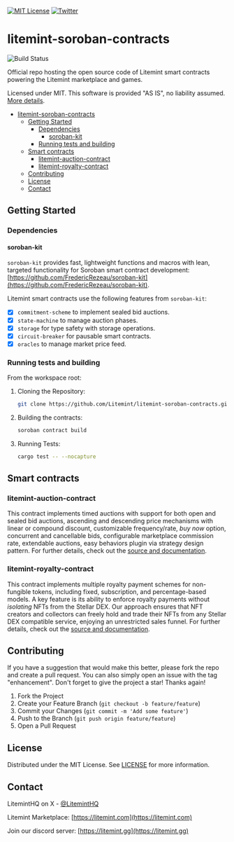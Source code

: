 [![MIT License][license-shield]][license-url]
[![Twitter][twitter-shield]][twitter-url]

# litemint-soroban-contracts

![Build Status](https://github.com/litemint/litemint-soroban-contracts/actions/workflows/rust.yml/badge.svg)

Official repo hosting the open source code of Litemint smart contracts powering the Litemint marketplace and games.

Licensed under MIT. This software is provided "AS IS", no liability assumed. [More details](LICENSE).

- [litemint-soroban-contracts](#litemint-soroban-contracts)
  - [Getting Started](#getting-started)
    - [Dependencies](#dependencies)
      - [soroban-kit](#soroban-kit)
    - [Running tests and building](#running-tests-and-building)
  - [Smart contracts](#smart-contracts)
    - [litemint-auction-contract](#litemint-auction-contract)
    - [litemint-royalty-contract](#litemint-royalty-contract)
  - [Contributing](#contributing)
  - [License](#license)
  - [Contact](#contact)

## Getting Started

### Dependencies

#### soroban-kit
  
  `soroban-kit` provides fast, lightweight functions and macros with lean, targeted functionality for Soroban smart contract development:
  [https://github.com/FredericRezeau/soroban-kit](https://github.com/FredericRezeau/soroban-kit).

Litemint smart contracts use the following features from `soroban-kit`:
  - [X] `commitment-scheme` to implement sealed bid auctions.
  - [X] `state-machine` to manage auction phases.
  - [X] `storage` for type safety with storage operations.
  - [X] `circuit-breaker` for pausable smart contracts.
  - [X] `oracles` to manage market price feed.

### Running tests and building

From the workspace root:

1. Cloning the Repository:
   ```sh
   git clone https://github.com/Litemint/litemint-soroban-contracts.git
   ```
2. Building the contracts:
   ```sh
   soroban contract build
   ```
3. Running Tests:
   ```sh
   cargo test -- --nocapture
   ```

## Smart contracts

### litemint-auction-contract

This contract implements timed auctions with support for both open and sealed bid auctions, ascending and descending price mechanisms with linear or compound discount, customizable frequency/rate, _buy now_ option, concurrent and cancellable bids, configurable marketplace commission rate, extendable auctions, easy behaviors plugin via strategy design pattern. For further details, check out the [source and documentation](https://github.com/litemint/litemint-soroban-contracts/crates/litemint-auction-contract/).

### litemint-royalty-contract

This contract implements multiple royalty payment schemes for non-fungible tokens, including fixed, subscription, and percentage-based models. A key feature is its ability to enforce royalty payments without *isolating* NFTs from the Stellar DEX. Our approach ensures that NFT creators and collectors can freely hold and trade their NFTs from any Stellar DEX compatible service, enjoying an unrestricted sales funnel. For further details, check out the [source and documentation](https://github.com/litemint/litemint-soroban-contracts/crates/litemint-royalty-contract/).

## Contributing

If you have a suggestion that would make this better, please fork the repo and create a pull request. You can also simply open an issue with the tag "enhancement".
Don't forget to give the project a star! Thanks again!

1. Fork the Project
2. Create your Feature Branch (`git checkout -b feature/feature`)
3. Commit your Changes (`git commit -m 'Add some feature'`)
4. Push to the Branch (`git push origin feature/feature`)
5. Open a Pull Request

## License

Distributed under the MIT License. See [LICENSE](LICENSE) for more information.

## Contact

LitemintHQ on X - [@LitemintHQ](https://twitter.com/LitemintHQ)

Litemint Marketplace: [https://litemint.com](https://litemint.com)

Join our discord server: [https://litemint.gg](https://litemint.gg)

[license-shield]: https://img.shields.io/github/license/litemint/litemint-soroban-contracts.svg?style=for-the-badge
[license-url]: https://github.com/litemint/litemint-soroban-contracts/blob/master/LICENSE
[twitter-shield]: https://img.shields.io/badge/-Twitter-black.svg?style=for-the-badge&logo=twitter&colorB=555
[twitter-url]: https://x.com/liteminthq

[rust-shield]: https://img.shields.io/badge/Rust-000000?style=flat-square&logo=Rust&logoColor=white
[rust-url]: https://www.rust-lang.org
